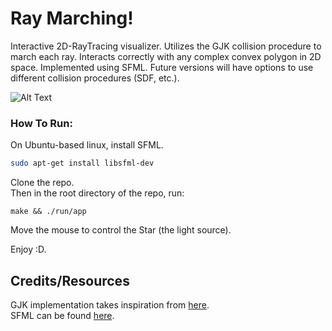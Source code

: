 # Ray Marching!

Interactive 2D-RayTracing visualizer. Utilizes the GJK collision procedure to march each ray. Interacts correctly with any complex convex polygon in 2D space. Implemented using SFML. Future versions will have options to use different collision procedures (SDF, etc.).

![Alt Text](https://github.com/brax-p/2D-Raytracer/blob/main/src/gifs/2D-RayTracing_Demonstration.gif "Demo")


### How To Run:
On Ubuntu-based linux, install SFML.

```bash
sudo apt-get install libsfml-dev
```
Clone the repo. \
Then in the root directory of the repo, run:

```base
make && ./run/app
```

Move the mouse to control the Star (the light source).

Enjoy :D.


## Credits/Resources

GJK implementation takes inspiration from [here](https://github.com/kroitor/gjk.c). <br /> SFML can be found [here](https://www.sfml-dev.org/).
